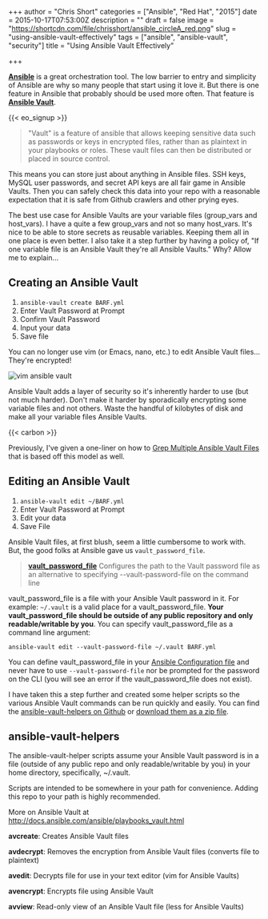 +++
author = "Chris Short"
categories = ["Ansible", "Red Hat", "2015"]
date = 2015-10-17T07:53:00Z
description = ""
draft = false
image = "https://shortcdn.com/file/chrisshort/ansible_circleA_red.png"
slug = "using-ansible-vault-effectively"
tags = ["ansible", "ansible-vault", "security"]
title = "Using Ansible Vault Effectively"

+++

[**Ansible**](http://www.ansible.com/) is a great orchestration tool. The low barrier to entry and simplicity of Ansible are why so many people that start using it love it. But there is one feature in Ansible that probably should be used more often. That feature is [**Ansible Vault**](http://docs.ansible.com/ansible/playbooks_vault.html).

{{< eo_signup >}}

> "Vault" is a feature of ansible that allows keeping sensitive data such as passwords or keys in encrypted files, rather than as plaintext in your playbooks or roles. These vault files can then be distributed or placed in source control.

This means you can store just about anything in Ansible files. SSH keys, MySQL user passwords, and secret API keys are all fair game in Ansible Vaults. Then you can safely check this data into your repo with a reasonable expectation that it is safe from Github crawlers and other prying eyes.

The best use case for Ansible Vaults are your variable files (group\_vars and host\_vars). I have a quite a few group\_vars and not so many host\_vars. It's nice to be able to store secrets as reusable variables. Keeping them all in one place is even better. I also take it a step further by having a policy of, "If one variable file is an Ansible Vault they're all Ansible Vaults." Why? Allow me to explain...

## Creating an Ansible Vault

1. `ansible-vault create BARF.yml`
2. Enter Vault Password at Prompt
3. Confirm Vault Password
4. Input your data
5. Save file

You can no longer use vim (or Emacs, nano, etc.) to edit Ansible Vault files... They're encrypted!

![vim ansible vault](https://shortcdn.com/file/chrisshort/vim_ansible_vault.png)

Ansible Vault adds a layer of security so it's inherently harder to use (but not much harder). Don't make it harder by sporadically encrypting some variable files and not others. Waste the handful of kilobytes of disk and make all your variable files Ansible Vaults.

{{< carbon >}}

Previously, I've given a one-liner on how to [Grep Multiple Ansible Vault Files](/grep-multiple-ansible-vault-files/) that is based off this model as well.

## Editing an Ansible Vault

1. `ansible-vault edit ~/BARF.yml`
2. Enter Vault Password at Prompt
3. Edit your data
4. Save File

Ansible Vault files, at first blush, seem a little cumbersome to work with. But, the good folks at Ansible gave us `vault_password_file`.

> [**vault\_password\_file**](https://docs.ansible.com/ansible/latest/reference_appendices/config.html#default-vault-password-file) Configures the path to the Vault password file as an alternative to specifying --vault-password-file on the command line

vault\_password\_file is a file with your Ansible Vault password in it. For example: `~/.vault` is a valid place for a vault\_password\_file. **Your vault\_password\_file should be outside of any public repository and only readable/writable by you**. You can specify vault\_password\_file as a command line argument:

`ansible-vault edit --vault-password-file ~/.vault BARF.yml`

You can define vault\_password\_file in your [Ansible Configuration file](https://docs.ansible.com/ansible/latest/reference_appendices/config.html) and never have to use `--vault-password-file` nor be prompted for the password on the CLI (you will see an error if the vault\_password\_file does not exist).

I have taken this a step further and created some helper scripts so the various Ansible Vault commands can be run quickly and easily. You can find the [ansible-vault-helpers on Github](https://github.com/chris-short/ansible-vault-helpers) or [download them as a zip file](https://github.com/chris-short/ansible-vault-helpers/archive/master.zip).

## ansible-vault-helpers

The ansible-vault-helper scripts assume your Ansible Vault password is in a file (outside of any public repo and only readable/writable by you) in your home directory, specifically, ~/.vault.

Scripts are intended to be somewhere in your path for convenience. Adding this repo to your path is highly recommended.

More on Ansible Vault at http://docs.ansible.com/ansible/playbooks_vault.html

**avcreate**: Creates Ansible Vault files

**avdecrypt**: Removes the encryption from Ansible Vault files (converts file to plaintext)

**avedit**: Decrypts file for use in your text editor (vim for Ansible Vaults)

**avencrypt**: Encrypts file using Ansible Vault

**avview**: Read-only view of an Ansible Vault file (less for Ansible Vaults)



